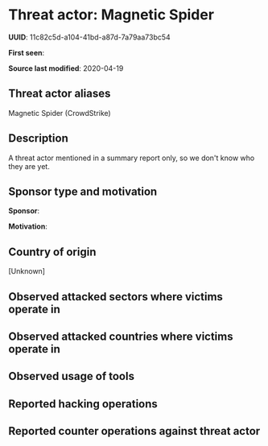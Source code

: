 # Threat actor: Magnetic Spider

**UUID**: 11c82c5d-a104-41bd-a87d-7a79aa73bc54

**First seen**: 

**Source last modified**: 2020-04-19

## Threat actor aliases

Magnetic Spider (CrowdStrike)

## Description

A threat actor mentioned in a summary report only, so we don't know who they are yet.

## Sponsor type and motivation

**Sponsor**: 

**Motivation**: 


## Country of origin

[Unknown]

## Observed attacked sectors where victims operate in



## Observed attacked countries where victims operate in



## Observed usage of tools



## Reported hacking operations



## Reported counter operations against threat actor





